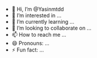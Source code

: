 - 👋 Hi, I’m @Yasinmtdd
- 👀 I’m interested in ...
- 🌱 I’m currently learning ...
- 💞️ I’m looking to collaborate on ...
- 📫 How to reach me ...
- 😄 Pronouns: ...
- ⚡ Fun fact: ...

<!---
Yasinmtdd/Yasinmtdd is a ✨ special ✨ repository because its `README.md` (this file) appears on your GitHub profile.
You can click the Preview link to take a look at your changes.
--->
